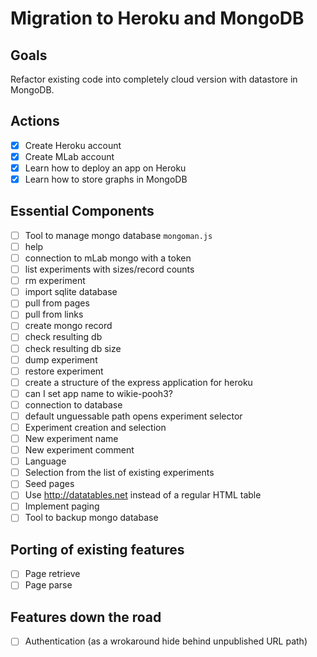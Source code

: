 # Migration to Heroku and MongoDB

## Goals

Refactor existing code into completely cloud version with datastore in MongoDB.

## Actions

- [x] Create Heroku account
- [x] Create MLab account
- [x] Learn how to deploy an app on Heroku
- [x] Learn how to store graphs in MongoDB

## Essential Components

- [ ] Tool to manage mongo database `mongoman.js`
 - [ ] help
 - [ ] connection to mLab mongo with a token
 - [ ] list experiments with sizes/record counts
 - [ ] rm experiment
 - [ ] import sqlite database
  - [ ] pull from pages
  - [ ] pull from links
  - [ ] create mongo record
  - [ ] check resulting db
  - [ ] check resulting db size
 - [ ] dump experiment
 - [ ] restore experiment
- [ ] create a structure of the express application for heroku
 - [ ] can I set app name to wikie-pooh3?
 - [ ] connection to database
 - [ ] default unguessable path opens experiment selector
- [ ] Experiment creation and selection
 - [ ] New experiment name
 - [ ] New experiment comment
 - [ ] Language
 - [ ] Selection from the list of existing experiments
 - [ ] Seed pages
- [ ] Use http://datatables.net instead of a regular HTML table
 - [ ] Implement paging
- [ ] Tool to backup mongo database

## Porting of existing features

- [ ] Page retrieve
- [ ] Page parse

## Features down the road

- [ ] Authentication (as a wrokaround hide behind unpublished URL path)

